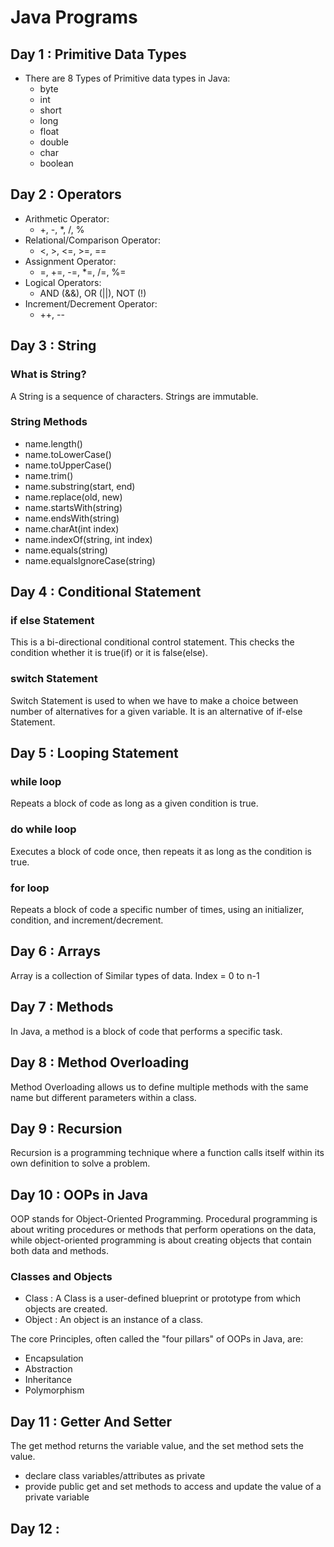 # Java Programs
## Day 1 : Primitive Data Types
- There are 8 Types of Primitive data types in Java:
  - byte
  - int
  - short
  - long
  - float
  - double
  - char
  - boolean

## Day 2 : Operators
- Arithmetic Operator:
  - +, -, *, /, %
- Relational/Comparison Operator:
  - <, >, <=, >=, ==
- Assignment Operator:
  - =, +=, -=, *=, /=, %=
- Logical Operators:
  - AND (&&), OR (||), NOT (!)
- Increment/Decrement Operator:
  - ++, --

## Day 3 : String
### What is String?
A String is a sequence of characters. Strings are immutable.
### String Methods
- name.length()
- name.toLowerCase()
- name.toUpperCase()
- name.trim()
- name.substring(start, end)
- name.replace(old, new)
- name.startsWith(string)
- name.endsWith(string)
- name.charAt(int index)
- name.indexOf(string, int index)
- name.equals(string)
- name.equalsIgnoreCase(string)

## Day 4 : Conditional Statement
### if else Statement
This is a bi-directional conditional control statement. This checks the condition whether it is true(if) or it is false(else).
### switch Statement
Switch Statement is used to when we have to make a choice between number of alternatives for a given variable.
It is an alternative of if-else Statement.

## Day 5 : Looping Statement
### while loop
Repeats a block of code as long as a given condition is true.
### do while loop
Executes a block of code once, then repeats it as long as the condition is true.
### for loop
Repeats a block of code a specific number of times, using an initializer, condition, and increment/decrement.

## Day 6 : Arrays
Array is a collection of Similar types of data.
Index = 0 to n-1

## Day 7 : Methods
In Java, a method is a block of code that performs a specific task.

## Day 8 : Method Overloading
Method Overloading allows us to define multiple methods with the same name but different parameters within a class.

## Day 9 : Recursion
Recursion is a programming technique where a function calls itself within its own definition to solve a problem.

## Day 10 : OOPs in Java
OOP stands for Object-Oriented Programming. Procedural programming is about writing procedures or methods that perform operations on the data, while object-oriented programming is about creating objects that contain both data and methods.

### Classes and Objects
- Class : A Class is a user-defined blueprint or prototype from which objects are created.
- Object : An object is an instance of a class.

The core Principles, often called the "four pillars" of OOPs in Java, are:
- Encapsulation
- Abstraction
- Inheritance
- Polymorphism

## Day 11 : Getter And Setter
The get method returns the variable value, and the set method sets the value.
- declare class variables/attributes as private
- provide public get and set methods to access and update the value of a private variable

## Day 12 :
